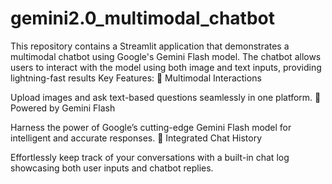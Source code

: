# gemini2.0_multimodal_chatbot
This repository contains a Streamlit application that demonstrates a multimodal chatbot using Google's Gemini Flash model. The chatbot allows users to interact with the model using both image and text inputs, providing lightning-fast results
Key Features:
🔹 Multimodal Interactions

Upload images and ask text-based questions seamlessly in one platform.
🔹 Powered by Gemini Flash

Harness the power of Google’s cutting-edge Gemini Flash model for intelligent and accurate responses.
🔹 Integrated Chat History

Effortlessly keep track of your conversations with a built-in chat log showcasing both user inputs and chatbot replies.

